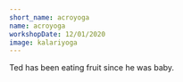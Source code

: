 ```yaml
---
short_name: acroyoga
name: acroyoga
workshopDate: 12/01/2020
image: kalariyoga
---
```

Ted has been eating fruit since he was baby.
